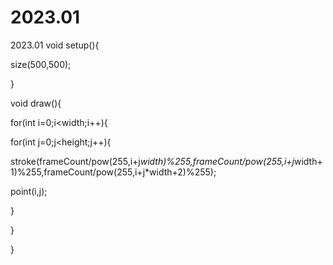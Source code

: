 # 2023.01
2023.01
void setup(){

size(500,500);

}

void draw(){

for(int i=0;i<width;i++){

for(int j=0;j<height;j++){

stroke(frameCount/pow(255,i+j*width)%255,frameCount/pow(255,i+j*width+1)%255,frameCount/pow(255,i+j*width+2)%255);

point(i,j);

}

}

}
